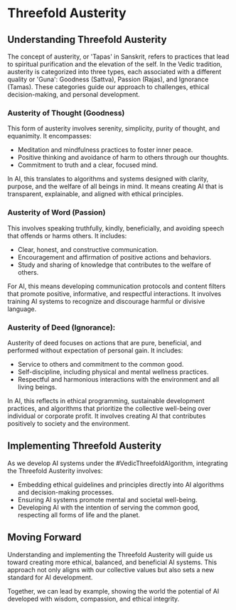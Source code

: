 # Threefold Austerity

## Understanding Threefold Austerity

The concept of austerity, or 'Tapas' in Sanskrit, refers to practices that lead to spiritual purification and the elevation of the self. In the Vedic tradition, austerity is categorized into three types, each associated with a different quality or 'Guna': Goodness (Sattva), Passion (Rajas), and Ignorance (Tamas). These categories guide our approach to challenges, ethical decision-making, and personal development.

### Austerity of Thought (Goodness)

This form of austerity involves serenity, simplicity, purity of thought, and equanimity. It encompasses:
- Meditation and mindfulness practices to foster inner peace.
- Positive thinking and avoidance of harm to others through our thoughts.
- Commitment to truth and a clear, focused mind.

In AI, this translates to algorithms and systems designed with clarity, purpose, and the welfare of all beings in mind. It means creating AI that is transparent, explainable, and aligned with ethical principles.

### Austerity of Word (Passion)

This involves speaking truthfully, kindly, beneficially, and avoiding speech that offends or harms others. It includes:
- Clear, honest, and constructive communication.
- Encouragement and affirmation of positive actions and behaviors.
- Study and sharing of knowledge that contributes to the welfare of others.

For AI, this means developing communication protocols and content filters that promote positive, informative, and respectful interactions. It involves training AI systems to recognize and discourage harmful or divisive language.

### Austerity of Deed (Ignorance):

Austerity of deed focuses on actions that are pure, beneficial, and performed without expectation of personal gain. It includes:
- Service to others and commitment to the common good.
- Self-discipline, including physical and mental wellness practices.
- Respectful and harmonious interactions with the environment and all living beings.

In AI, this reflects in ethical programming, sustainable development practices, and algorithms that prioritize the collective well-being over individual or corporate profit. It involves creating AI that contributes positively to society and the environment.

## Implementing Threefold Austerity

As we develop AI systems under the #VedicThreefoldAlgorithm, integrating the Threefold Austerity involves:
- Embedding ethical guidelines and principles directly into AI algorithms and decision-making processes.
- Ensuring AI systems promote mental and societal well-being.
- Developing AI with the intention of serving the common good, respecting all forms of life and the planet.

## Moving Forward

Understanding and implementing the Threefold Austerity will guide us toward creating more ethical, balanced, and beneficial AI systems. This approach not only aligns with our collective values but also sets a new standard for AI development.

Together, we can lead by example, showing the world the potential of AI developed with wisdom, compassion, and ethical integrity.
